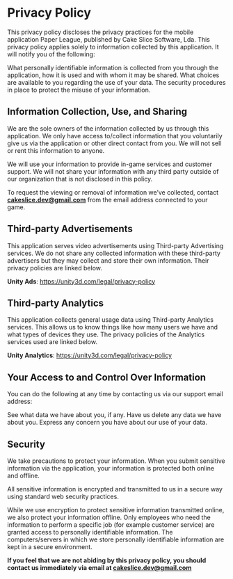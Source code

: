 # Privacy Policy

This privacy policy discloses the privacy practices for the mobile application Paper League, published by Cake Slice Software, Lda. This privacy policy applies solely to information collected by this application. It will notify you of the following:

What personally identifiable information is collected from you through the application, how it is used and with whom it may be shared.
What choices are available to you regarding the use of your data.
The security procedures in place to protect the misuse of your information.

## Information Collection, Use, and Sharing 

We are the sole owners of the information collected by us through this application. We only have access to/collect information that you voluntarily give us via the application or other direct contact from you. We will not sell or rent this information to anyone.

We will use your information to provide in-game services and customer support. We will not share your information with any third party outside of our organization that is not disclosed in this policy.

To request the viewing or removal of information we’ve collected, contact **cakeslice.dev@gmail.com** from the email address connected to your game.

## Third-party Advertisements

This application serves video advertisements using Third-party Advertising services. We do not share any collected information with these third-party advertisers but they may collect and store their own information. Their privacy policies are linked below.

**Unity Ads**: https://unity3d.com/legal/privacy-policy

## Third-party Analytics

This application collects general usage data using Third-party Analytics services. This allows us to know things like how many users we have and what types of devices they use. The privacy policies of the Analytics services used are linked below.

**Unity Analytics**: https://unity3d.com/legal/privacy-policy

## Your Access to and Control Over Information 

You can do the following at any time by contacting us via our support email address:

See what data we have about you, if any.
Have us delete any data we have about you.
Express any concern you have about our use of your data.

## Security 

We take precautions to protect your information. When you submit sensitive information via the application, your information is protected both online and offline.

All sensitive information is encrypted and transmitted to us in a secure way using standard web security practices.

While we use encryption to protect sensitive information transmitted online, we also protect your information offline. Only employees who need the information to perform a specific job (for example customer service) are granted access to personally identifiable information. The computers/servers in which we store personally identifiable information are kept in a secure environment.

**If you feel that we are not abiding by this privacy policy, you should contact us immediately via email at cakeslice.dev@gmail.com**
